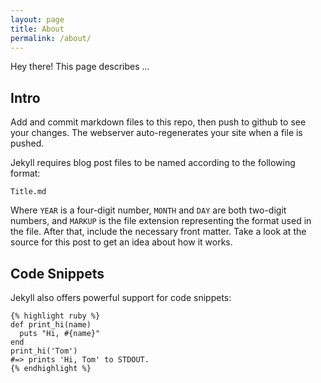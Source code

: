```yaml
---
layout: page
title: About
permalink: /about/
---
```


<p class="message">
Hey there! This page describes ...
</p>

## Intro
Add and commit markdown files to this repo, then push to github to see your changes.  The webserver auto-regenerates your site when a file is pushed.

Jekyll requires blog post files to be named according to the following format:

`Title.md`

Where `YEAR` is a four-digit number, `MONTH` and `DAY` are both two-digit numbers, and `MARKUP` is the file extension representing the format used in the file. After that, include the necessary front matter. Take a look at the source for this post to get an idea about how it works.

## Code Snippets
Jekyll also offers powerful support for code snippets:

```
{% highlight ruby %}
def print_hi(name)
  puts "Hi, #{name}"
end
print_hi('Tom')
#=> prints 'Hi, Tom' to STDOUT.
{% endhighlight %}
```
